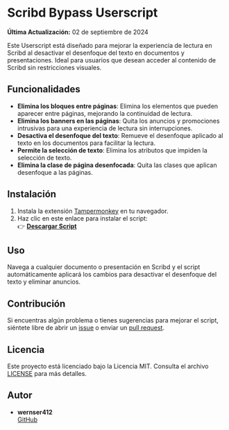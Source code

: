 # Scribd Bypass Userscript

**Última Actualización:** 02 de septiembre de 2024

Este Userscript está diseñado para mejorar la experiencia de lectura en Scribd al desactivar el desenfoque del texto en documentos y presentaciones. Ideal para usuarios que desean acceder al contenido de Scribd sin restricciones visuales.

## Funcionalidades

- **Elimina los bloques entre páginas**: Elimina los elementos que pueden aparecer entre páginas, mejorando la continuidad de lectura.
- **Elimina los banners en las páginas**: Quita los anuncios y promociones intrusivas para una experiencia de lectura sin interrupciones.
- **Desactiva el desenfoque del texto**: Remueve el desenfoque aplicado al texto en los documentos para facilitar la lectura.
- **Permite la selección de texto**: Elimina los atributos que impiden la selección de texto.
- **Elimina la clase de página desenfocada**: Quita las clases que aplican desenfoque a las páginas.

## Instalación

1. Instala la extensión [Tampermonkey](https://www.tampermonkey.net/) en tu navegador.
2. Haz clic en este enlace para instalar el script:  
   👉 **[Descargar Script](https://github.com/wernser412/Scribd_bypass/raw/refs/heads/main/Scribd%20bypass.user.js)**

## Uso

Navega a cualquier documento o presentación en Scribd y el script automáticamente aplicará los cambios para desactivar el desenfoque del texto y eliminar anuncios.

## Contribución

Si encuentras algún problema o tienes sugerencias para mejorar el script, siéntete libre de abrir un [issue](https://github.com/wernser412/Scribd_bypass/issues) o enviar un [pull request](https://github.com/wernser412/Scribd_bypass/pulls).

## Licencia

Este proyecto está licenciado bajo la Licencia MIT. Consulta el archivo [LICENSE](./LICENSE) para más detalles.

## Autor

- **wernser412**  
  [GitHub](https://github.com/wernser412)

